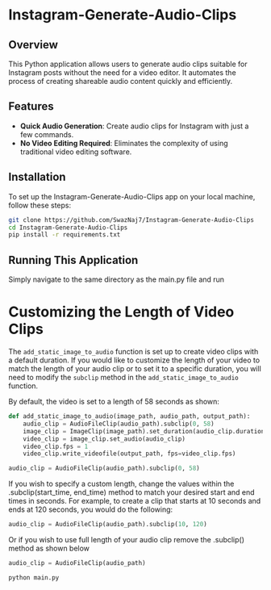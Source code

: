 # Instagram-Generate-Audio-Clips

## Overview
This Python application allows users to generate audio clips suitable for Instagram posts without the need for a video editor. It automates the process of creating shareable audio content quickly and efficiently.

## Features
- **Quick Audio Generation**: Create audio clips for Instagram with just a few commands.
- **No Video Editing Required**: Eliminates the complexity of using traditional video editing software.

## Installation

To set up the Instagram-Generate-Audio-Clips app on your local machine, follow these steps:

```bash
git clone https://github.com/SwazNaj7/Instagram-Generate-Audio-Clips
cd Instagram-Generate-Audio-Clips
pip install -r requirements.txt 
```
## Running This Application

Simply navigate to the same directory as the main.py file and run

# Customizing the Length of Video Clips

The `add_static_image_to_audio` function is set up to create video clips with a default duration. If you would like to customize the length of your video to match the length of your audio clip or to set it to a specific duration, you will need to modify the `subclip` method in the `add_static_image_to_audio` function.

By default, the video is set to a length of 58 seconds as shown:

```python
def add_static_image_to_audio(image_path, audio_path, output_path):
    audio_clip = AudioFileClip(audio_path).subclip(0, 58)
    image_clip = ImageClip(image_path).set_duration(audio_clip.duration)
    video_clip = image_clip.set_audio(audio_clip)
    video_clip.fps = 1
    video_clip.write_videofile(output_path, fps=video_clip.fps)
```

```python
audio_clip = AudioFileClip(audio_path).subclip(0, 58)
```

If you wish to specify a custom length, change the values within the .subclip(start_time, end_time) method to match your desired start and end times in seconds. For example, to create a clip that starts at 10 seconds and ends at 120 seconds, you would do the following:

```python
audio_clip = AudioFileClip(audio_path).subclip(10, 120)
```

Or if you wish to use full length of your audio clip remove the .subclip() method as shown below

```python
audio_clip = AudioFileClip(audio_path)
```

```bash
python main.py
